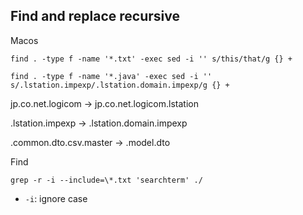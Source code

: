 ## Find and replace recursive

Macos

`find . -type f -name '*.txt' -exec sed -i '' s/this/that/g {} +`


`find . -type f -name '*.java' -exec sed -i '' s/.lstation.impexp/.lstation.domain.impexp/g {} +`


jp.co.net.logicom -> jp.co.net.logicom.lstation

.lstation.impexp -> .lstation.domain.impexp

.common.dto.csv.master -> .model.dto

Find

`grep -r -i --include=\*.txt 'searchterm' ./`

- `-i`: ignore case